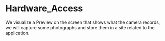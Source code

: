 # Hardware_Access
We visualize a Preview on the screen that shows what the camera records, we will capture some photographs and store them in a site related to the application.

